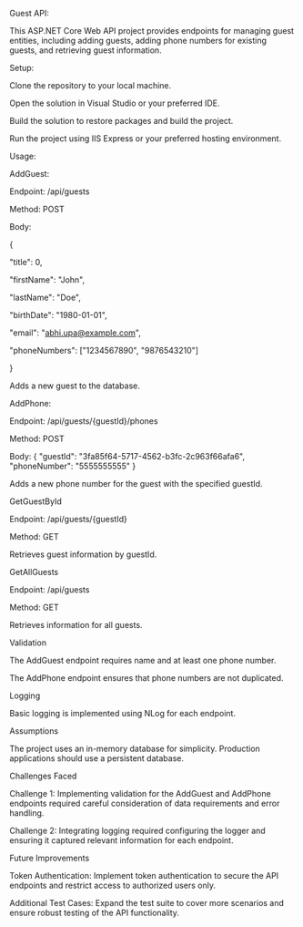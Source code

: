 Guest API:

This ASP.NET Core Web API project provides endpoints for managing guest entities, including adding guests, adding phone numbers for existing guests, and retrieving guest information.


Setup:

Clone the repository to your local machine.

Open the solution in Visual Studio or your preferred IDE.

Build the solution to restore packages and build the project.

Run the project using IIS Express or your preferred hosting environment.



Usage:

AddGuest:

Endpoint: /api/guests

Method: POST

Body:

{

  "title": 0,
  
  "firstName": "John",
  
  "lastName": "Doe",
  
  "birthDate": "1980-01-01",
  
  "email": "abhi.upa@example.com",
  
  "phoneNumbers": ["1234567890", "9876543210"]
  
}

Adds a new guest to the database.



AddPhone:

Endpoint: /api/guests/{guestId}/phones

Method: POST

Body:
{
  "guestId": "3fa85f64-5717-4562-b3fc-2c963f66afa6",
  "phoneNumber": "5555555555"
}
  
Adds a new phone number for the guest with the specified guestId.

GetGuestById

Endpoint: /api/guests/{guestId}

Method: GET

Retrieves guest information by guestId.


GetAllGuests

Endpoint: /api/guests

Method: GET

Retrieves information for all guests.



Validation

The AddGuest endpoint requires name and at least one phone number.

The AddPhone endpoint ensures that phone numbers are not duplicated.



Logging

Basic logging is implemented using NLog for each endpoint.


Assumptions

The project uses an in-memory database for simplicity. Production applications should use a persistent database.


Challenges Faced

Challenge 1: Implementing validation for the AddGuest and AddPhone endpoints required careful consideration of data requirements and error handling.

Challenge 2: Integrating logging required configuring the logger and ensuring it captured relevant information for each endpoint.



Future Improvements

Token Authentication: Implement token authentication to secure the API endpoints and restrict access to authorized users only.

Additional Test Cases: Expand the test suite to cover more scenarios and ensure robust testing of the API functionality.

